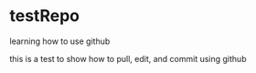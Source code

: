 # testRepo
learning how to use github

this is a test to show how to pull, edit, and commit using github
